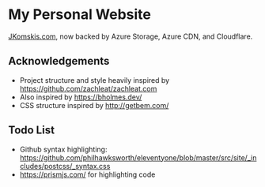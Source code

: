 # My Personal Website

[JKomskis.com](https://jkomskis.com), now backed by Azure Storage, Azure CDN, and Cloudflare.

## Acknowledgements

* Project structure and style heavily inspired by <https://github.com/zachleat/zachleat.com>
* Also inspired by <https://bholmes.dev/>
* CSS structure inspired by <http://getbem.com/>

## Todo List

* Github syntax highlighting: <https://github.com/philhawksworth/eleventyone/blob/master/src/site/_includes/postcss/_syntax.css>
* <https://prismjs.com/> for highlighting code
